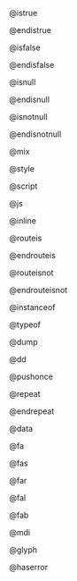 @istrue

@endistrue

@isfalse

@endisfalse

@isnull

@endisnull

@isnotnull

@endisnotnull

@mix

@style

@script

@js

@inline

@routeis

@endrouteis

@routeisnot

@endrouteisnot

@instanceof

@typeof

@dump

@dd

@pushonce

@repeat

@endrepeat

@data

@fa

@fas

@far

@fal

@fab

@mdi

@glyph

@haserror
